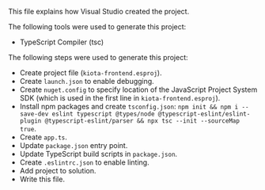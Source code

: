This file explains how Visual Studio created the project.

The following tools were used to generate this project:
- TypeScript Compiler (tsc)

The following steps were used to generate this project:
- Create project file (`kiota-frontend.esproj`).
- Create `launch.json` to enable debugging.
- Create `nuget.config` to specify location of the JavaScript Project System SDK (which is used in the first line in `kiota-frontend.esproj`).
- Install npm packages and create `tsconfig.json`: `npm init && npm i --save-dev eslint typescript @types/node @typescript-eslint/eslint-plugin @typescript-eslint/parser && npx tsc --init --sourceMap true`.
- Create `app.ts`.
- Update `package.json` entry point.
- Update TypeScript build scripts in `package.json`.
- Create `.eslintrc.json` to enable linting.
- Add project to solution.
- Write this file.
